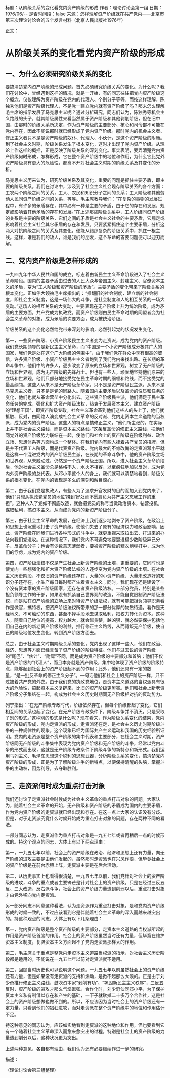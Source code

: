 标题：从阶级关系的变化看党内资产阶级的形成
作者：理论讨论会第一组
日期：1976/06/--
是否时间段：false
来源：怎样理解资产阶级就在共产党内——北京市第三次理论讨论会的五个发言材料（北京人民出版社1976年）

正文：

# 从阶级关系的变化看党内资产阶级的形成

## 一、为什么必须研究阶级关系的变化

要搞清楚党内资产阶级的形成问题，首先必须研究阶级关系的变化。为什么呢？我们在讨论中，曾经遇到这样的情况，就是一开始，有的同志往往把党内资产阶级这个概念，仅仅理解为资产阶级在党内的代理人、个别分子等等。而按这样理解，陈独秀他们是资产阶级代理人，不是党一建立党内就有资产阶级了吗？那末怎么理解毛主席的指示发展了马克思主义呢？通过分析研究，同志们认为，陈独秀等机会主义路线的头子，就其阶级属性来看当然属于资产阶级和其他剥削阶级，但在旧中国，由那时的阶级关系所决定，作为资产阶级的主要部分、核心和司令部不可能在党内存在，因此不能说那时就已经形成了党内资产阶级。那时党内的机会主义者、修正主义者只不是是资产阶级的奴仆、代理人、小伙计，是这个资产阶级的附庸。到了社会主义时期，阶级关系发生了根本变化，这时才出现了党内资产阶级。从理论上作这样的概括，正是反映了阶级关系的深刻变化。事实表明，要弄清楚党内资产阶级何时形成，怎样形成，它在整个资产阶级中的地位和作用，为什么它比党外资产阶级具有更大的危险性，都离不开对社会主义时期的阶级关系及其变化的分析。

马克思主义历来认为，研究阶级关系及其变化，重要的问题是抓住主要矛盾，即主要的阶级关系。我们在讨论中，涉及到了社会主义社会现存阶级关系的各个方面：工农两个阶级之间的关系，工人、农民和知识分子之间的关系；工人阶级和其他劳动人民同资产阶级之间的关系，等等。毛主席教导我们：“在复杂的事物的发展过程中，有许多的矛盾存在，其中必有一种是主要的矛盾，由于它的存在和发展，规定或影响着其他矛盾的存在和发展。”在上述那些阶级关系中，工人阶级同资产阶级的关系是主要的阶级关系，它们之间的矛盾是社会主义社会的主要矛盾，它规定或影响着社会主义社会其它矛盾的存在和发展。只要紧紧抓住这个主要矛盾，分析这两大对抗阶级之间的关系及其变化，便能从错综复杂的阶级关系中，抓住一根主线。这样，谁是我们的敌人，谁是我们的朋友，这个革命的首要问题便可以迎刃而解。

## 二、党内资产阶级是怎样形成的

一九四九年中华人民共和国的成立，标志着由新民主主义革命阶段进入了社会主义革命阶段。国内的主要矛盾由过去的人民大众与帝国主义、封建主义、官僚资本主义的矛盾，变为“工人阶级和资产阶级的矛盾”。主要矛盾的变化带来了阶级关系的根本变化。正如伟大领袖毛主席指出的：“推翻旧的社会制度，建立新的社会制度，即社会主义制度，这是一场伟大的斗争，是社会制度和人的相互关系的一场大变动。”这场人的相互关系的大变动，主要表现在无产阶级上升为统治阶级，成为矛盾的主要方面，共产党成为执政党。而资产阶级则由民主革命时期的同盟者变为社会主义革命的对象，成为矛盾的次要方面，成为被统治阶级。

阶级关系的这个变化必然给党带来深刻的影响，必然引起党的状况发生变化。

第一，一些资产阶级、小资产阶级民主主义者变为走资派，成为党内的资产阶级。我们党长期领导的是新民主主义革命，而“中国是一个小资产阶级成分极其广大的国家，我们党是处在这个广大阶级的包围中”，由于我们党在群众中享有很高的威信，许多资产阶级、小资产阶级民主主义者跑到了我们党内来找出路。在长期的革命斗争中，他们中的许多人，逐步改变了原来的立场和世界观，树立了无产阶级的立场和世界观，成为无产阶级的先锋战士。但也有一些人，顽固地坚持他们原来的立场和世界观，他们只部分地接受党在民主革命时期的纲领和路线，而不接受党的最高纲领。这些人从来不是无产阶级革命家，只不是是资产阶级民主派，从来不是马克思主义者，只不是是党的同路人。随着国内主要矛盾以及革命的性质和任务的变化，他们也就从革命营垒中分化出去。这些资产阶级民主派，他们满足于民主革命任务的完成，强化和扩大资产阶级法权，热衷于发展资本主义，建立资产阶级的“理想王国”，即资产阶级专政。社会主义革命革到他们这些人的头上了，他们就抵触、反对，由同路人演变成社会主义革命的反对派、党内走资本主义道路的当权派，成为党内的资产阶级。这些人的特点是搞修正主义，“他们所主张的，在实际上并不是社会主义路线，而是资本主义路线。”这条反革命的修正主义路线，把他们同党外的资产阶级势力联结在一起，使他们和社会上的资产阶级在阶级利益、政治立场、思想体系等方面构成一个整体。在我们党内有些人挂着共产党员的招牌，但是并不代表工人阶级，而是代表资产阶级。党内最大的不肯改悔的走资派邓小平就是这样一个混进党内的资产阶级民主派，在长期的革命斗争中，他的资产阶级立场和世界观，从未触动过，仍然是一个资产阶级王国。所以，进入社会主义革命阶段后，他对社会主义革命总是格格不入，水火不相容，以至疯狂地加以反对，成为党内外资产阶级的总代表。从邓小平这个人的身上，我们就可以清楚地看到，阶级关系的根本变化，在党内的表现是多么的深刻和触目惊心。

第二，由于我们党是执政人，有些人为了追求升官发财的目的而加入到党内来了，他们“只想从执政党党员的地位‘捞到’好处而不愿肩负为共产主义忘我工作的重担”。这种人入了党如不彻底改造，就会把党员的称号当做政治资本，钻营投机，谋取私利，搞资本主义，从而成为党内的新资产阶级分子。

第三，由于社会主义革命的发展，在经济上我们逐步地剥夺了资产阶级，在政治上和思想上也沉重地打击了资产阶级，使他们失去了原有的经济权力和政治影响，因此，资产阶级在同我们进行各种形式的斗争中，就更重视采取拉出去、打进来的办法向我们党进攻。在这种情况下，我们党内不可避免地要混进极少数阶级异己分子、反革命分子；也会有少数意志薄弱者，要被资产阶级的糖衣炮弹打中，成为他们的俘虏，成为党内的资产阶级。

第四，资产阶级法权不仅是产生社会上新资产阶级的土壤，更重要的，它同时也是使党内一些想强化和扩大资产阶级法权的人逐步变为党内资产阶级的土壤。在社会主义历史阶段，不仅旧的资产阶级还存在，大量的小资产阶级、大量未改造好的知识分子还存在，小生产每日每时都产生着资本主义；同时，我们现在还是建设了一个没有资本家的资产阶级国家，还存在者资产阶级法权。一部分党员，特别是某些担负领导工作的干部，如果没有抓紧自己世界观的改造，不能自觉限制资产阶级法权，而是站在资产阶级的立场上来对待资产阶级法权，就有可能把担负领导职务看作是做官，搞特权，把资产阶级法权所带来的那一部分优厚的物质待遇，看作是天经地义、不可触动的东西，甚至不择手段地去谋取私利，把权力转化为资本。这种人，随着自己地位的提高，权力越大，就会越贪婪，越凶狠，就必然要保护包括他们自己在内的新老资产阶级的利益，推行修正主义路线，从而背叛无产阶级，使自己的阶级地位发生变化，转到资产阶级方面去。

总之，由于社会主义时期阶级关系的变化，党内出现了这样一些人，他们在政治、经济、思想等方面已经具备了资产阶级的阶级特征。他们与过去说的资产阶级的“尾巴”、“伙计”、“附庸”不同，而是成为资产阶级的主要部分和首脑；他们不仅是资产阶级的“代理人”，而且本身就是资产阶级，集中地体现了资产阶级的阶级特点，能够起到社会上的资产阶级起不到的作用；此外，他们还具有一定的数量，“是一批反革命的修正主义分子”。一句话他们和社会上的资产阶级一样，只不过披着共产党的外衣。由于我们党的执政党地位，走资本主义道路的当权派具有很大的危险性，搞起资本主义复辟来，比旧的资产阶级更厉害。他们和社会上新老资产阶级分子集结在一起，构成为社会主义历史时期同无产阶级相对抗的反动势力。

列宁指出：“在无产阶级专政时代，阶级依然存在，但每个阶级都起了变化，它们相互间的关系也起了变化。在无产阶级专政条件下，阶级斗争并不消灭，只是采取了别的形式。”这种别的形式是什么呢？现在看来，作为阶级关系变化的结果，党内资产阶级的形成，党内走资派的形成，走资派还在走，是社会主义历史时期阶级斗争的一种规律性的现象。这个现象已经为国际共产主义运动和我国的历史经验所证明。党内的走资派是整个资产阶级的集中代表和主要部分，在社会主义时期，资产阶级同无产阶级的斗争集中表现为党内资产阶级和无产阶级的斗争，经常以党内斗争的形式而出现，这就是无产阶级专政条件下阶级斗争的新特点和新形式。我们运用马列主义、毛泽东思想这个锐利的思想武器，分析阶级关系的变化，搞清楚党内资产阶级的形成，正是为了了解阶级斗争的新特点，以便保持清醒的头脑，掌握斗争的主动权，因势利导，去夺取胜利。

## 三、走资派何时成为重点打击对象

我们还讨论了走资派社会时候成为社会主义革命的重点打击对象的问题。大家认为，随着社会主义革命的开始，无产阶级和资产阶级的矛盾成为国内的主要矛盾，作为党内资产阶级的走资派就已经出现和存在。在这一点上大家的认识没有分歧。但是，对于走资派究竟什么时候开始成为重点打击对象的问题，存在两种不同的看法。

一部分同志认为，走资派作为重点打击对象是一九五七年或者再稍后一点的时候形成的。持这个观点的同志，大体上有以下两点理由：

第一，一九五七年以前，社会上的资产阶级在政治、经济和思想上还有力量，向无产阶级的进攻主要是由他们发起的，虽然那时走资派也在兴风作浪，但毕竟社会上的资产阶级是在前台赤膊上阵，走资派主要是在后台活动。

第二，从历史事实上也看得很清楚，一九五七年以前，我们党针对社会上的资产阶级的进攻，斗争的重点或者主要锋芒是针对社会上的资产阶级。只是在经过三反五反、三大改造、反右派斗争，社会上的资产阶级力量遭到削弱以后，重点打击对象才由党外移向党内走资派。

另一部分同志不同意这种看法，认为走资派作为重点打击对象，是和党内资产阶级形成的时候一致的，不过应该看到它是伴随着社会主义革命的深入而越来越突出的。持这种观点的同志，大体上有以下几条理由：

第一，党内资产阶级是整个资产阶级的主要部分，走资本主义道路的当权派所起的作用是资产阶级首脑的作用。社会上的资产阶级虽然当时还有力量，但毕竟在维护资本主义制度，复辟资本主义方面起不了党内走资派那样大的作用。

第二，毛主席关于重点是整党内走资本主义道路当权派的指示，对社会主义历史阶段都是适用的，不能说在一九五七年以前对走资派就不适用。

第三，回顾当时历史也可以说明这个问题。一九五七年以前虽然社会上的资产阶级还有力量，但是如果没有走资派的支持和煽动，是掀不起那么大浪的。正是由于刘少奇推行修正主义路线，鼓吹资本家“剥削有功”、“巩固新民主主义秩序”，三反五反时，资产阶级的进攻才那么气焰嚣张。合作化时，刘少奇伙同邓小平，为了保护资本主义私有制借以存在和产生的基础，一下子就砍掉二十多万个合作社，这是社会上的资产阶级想做也做不到的。所以，不应该因为当时社会上的资产阶级还有一定力量，只看到他们的猖狂进攻，而对走资派在整个资产阶级中的地位和作用估计不足。

持这种意见的同志认为，应该如实地看到走资派的这种地位和作用，但也要看到它有一个随着社会主义革命深入而愈来愈突出的过程，特别是社会上的资产阶级的力量遭到削弱以后，这种状况更为突出。

上述两种意见，各自都有理由，我们认为还有必要继续作进一步的研究。

描述：

（理论讨论会第三组整理）

